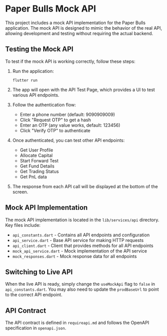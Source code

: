 # Paper Bulls Mock API

This project includes a mock API implementation for the Paper Bulls application. The mock API is designed to mimic the behavior of the real API, allowing development and testing without requiring the actual backend.

## Testing the Mock API

To test if the mock API is working correctly, follow these steps:

1. Run the application:
   ```
   flutter run
   ```

2. The app will open with the API Test Page, which provides a UI to test various API endpoints.

3. Follow the authentication flow:
   - Enter a phone number (default: 9090909009)
   - Click "Request OTP" to get a hash
   - Enter an OTP (any value works, default: 123456)
   - Click "Verify OTP" to authenticate

4. Once authenticated, you can test other API endpoints:
   - Get User Profile
   - Allocate Capital
   - Start Forward Test
   - Get Fund Details
   - Get Trading Status
   - Get PnL data

5. The response from each API call will be displayed at the bottom of the screen.

## Mock API Implementation

The mock API implementation is located in the `lib/services/api` directory. Key files include:

- `api_constants.dart` - Contains all API endpoints and configuration
- `api_service.dart` - Base API service for making HTTP requests
- `api_client.dart` - Client that provides methods for all API endpoints
- `mock_api_service.dart` - Mock implementation of the API service
- `mock_responses.dart` - Mock response data for all endpoints

## Switching to Live API

When the live API is ready, simply change the `useMockApi` flag to `false` in `api_constants.dart`. You may also need to update the `prodBaseUrl` to point to the correct API endpoint.

## API Contract

The API contract is defined in `requireapi.md` and follows the OpenAPI specification in `openapi.json`.
